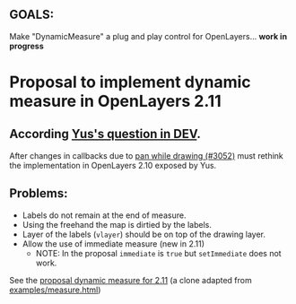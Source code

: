GOALS: 
------
Make "DynamicMeasure" a plug and play control for OpenLayers... **work in progress**

Proposal to implement dynamic measure in OpenLayers 2.11 
========================================================

According [**Yus's question in DEV**](http://osgeo-org.1803224.n2.nabble.com/Adding-Segment-Length-to-Path-tc7029815.html).
---------------------

After changes in callbacks due to [pan while drawing (#3052)](http://trac.osgeo.org/openlayers/ticket/3052) must rethink the implementation in OpenLayers 2.10 exposed by Yus.

Problems:
--------
 * Labels do not remain at the end of measure.
 * Using the freehand the map is dirtied by the labels.
 * Layer of the labels (`vlayer`) should be on top of the drawing layer.
 * Allow the use of immediate measure (new in 2.11) 
   * NOTE: In the proposal `immediate` is `true` but `setImmediate` does not work.

See the [proposal dynamic measure for 2.11](http://jorix.github.com/OL-DynamicMeasure/examples/measure-dynamic.html) (a clone adapted from [examples/measure.html](http://www.openlayers.org/dev/examples/measure.html))
